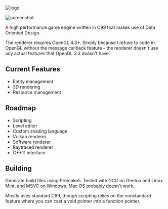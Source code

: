 ![logo](https://raw.githubusercontent.com/veridisquot/alice/master/sbox/res/splash.png)

![screenshot](https://raw.githubusercontent.com/veridisquot/alice/master/screenshots/001.png)

A high performance game engine written in C99 that makes
use of Data Oriented Design.

The renderer requires OpenGL 4.3+. Simply because I refuse
to code in OpenGL without the message callback feature -
the renderer doesn't use any actual features that OpenGL 3.3
doesn't have.

## Current Features
 - Entity management
 - 3D rendering
 - Resource management

## Roadmap
 - Scripting
 - Level editor
 - Custom shading language
 - Vulkan renderer
 - Software renderer
 - Raytraced renderer
 - C++11 interface

## Building
Generate build files using Premake5. Tested with GCC
on Gentoo and Linux Mint, and MSVC on Windows. Mac OS
probably doesn't work.

Mostly uses standard C99, though scripting relies on the
nonstandard feature where you can cast a void pointer
into a function pointer.

